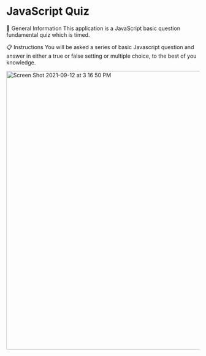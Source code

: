 # JavaScript Quiz

📰 General Information
This application is a JavaScript basic question fundamental quiz which is timed.

📋 Instructions
You will be asked a series of basic Javascript question and answer in either a true or false setting or multiple choice, to the best of you knowledge.

<img width="726" alt="Screen Shot 2021-09-12 at 3 16 50 PM" src="https://user-images.githubusercontent.com/80651616/133000013-0ae17730-032a-4abb-8a2b-b926ff42d240.png">
